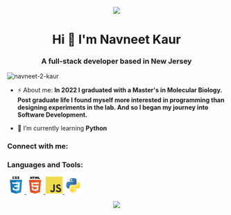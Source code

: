 <p align="center">
  <img src = "https://github.com/Navneet-2-Kaur/Navneet-2-Kaur/assets/139146318/dc4ed9b9-a93d-4ea2-a30c-b299f041d9ba"/>
</p>


<h1 align="center">Hi 👋 I'm Navneet Kaur</h1>
<h3 align="center">A full-stack developer based in New Jersey</h3>

<p align="left"> <img src="https://komarev.com/ghpvc/?username=navneet-2-kaur&label=Profile%20views&color=0e75b6&style=flat" alt="navneet-2-kaur" /> </p>

- ⚡ About me: **In 2022 I graduated with a Master's in Molecular Biology. Post graduate life I found myself more interested in programming than designing experiments in the lab. And so I began my journey into Software Development.**

- 🌱 I’m currently learning **Python**

<h3 align="left">Connect with me:</h3>
<p align="left">
</p>

<h3 align="left">Languages and Tools:</h3>
<p align="left"> <a href="https://www.w3schools.com/css/" target="_blank" rel="noreferrer"> <img src="https://raw.githubusercontent.com/devicons/devicon/master/icons/css3/css3-original-wordmark.svg" alt="css3" width="40" height="40"/> </a> <a href="https://www.w3.org/html/" target="_blank" rel="noreferrer"> <img src="https://raw.githubusercontent.com/devicons/devicon/master/icons/html5/html5-original-wordmark.svg" alt="html5" width="40" height="40"/> </a> <a href="https://developer.mozilla.org/en-US/docs/Web/JavaScript" target="_blank" rel="noreferrer"> <img src="https://raw.githubusercontent.com/devicons/devicon/master/icons/javascript/javascript-original.svg" alt="javascript" width="40" height="40"/> </a> <a href="https://www.python.org" target="_blank" rel="noreferrer"> <img src="https://raw.githubusercontent.com/devicons/devicon/master/icons/python/python-original.svg" alt="python" width="40" height="40"/> </a> </p>


<p align="center">
  <img src="https://github.com/Navneet-2-Kaur/Navneet-2-Kaur/assets/139146318/11b5cb57-1f06-4289-b6e3-39f56bd58e44)https://github.com/Navneet-2-Kaur/Navneet-2-Kaur/assets/139146318/11b5cb57-1f06-4289-b6e3-39f56bd58e44" />
</p>
